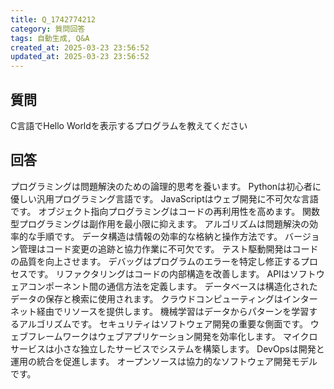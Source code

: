 ```yaml
---
title: Q_1742774212
category: 質問回答
tags: 自動生成, Q&A
created_at: 2025-03-23 23:56:52
updated_at: 2025-03-23 23:56:52
---
```


## 質問

C言語でHello Worldを表示するプログラムを教えてください

## 回答

プログラミングは問題解決のための論理的思考を養います。
Pythonは初心者に優しい汎用プログラミング言語です。
JavaScriptはウェブ開発に不可欠な言語です。
オブジェクト指向プログラミングはコードの再利用性を高めます。
関数型プログラミングは副作用を最小限に抑えます。
アルゴリズムは問題解決の効率的な手順です。
データ構造は情報の効率的な格納と操作方法です。
バージョン管理はコード変更の追跡と協力作業に不可欠です。
テスト駆動開発はコードの品質を向上させます。
デバッグはプログラムのエラーを特定し修正するプロセスです。
リファクタリングはコードの内部構造を改善します。
APIはソフトウェアコンポーネント間の通信方法を定義します。
データベースは構造化されたデータの保存と検索に使用されます。
クラウドコンピューティングはインターネット経由でリソースを提供します。
機械学習はデータからパターンを学習するアルゴリズムです。
セキュリティはソフトウェア開発の重要な側面です。
ウェブフレームワークはウェブアプリケーション開発を効率化します。
マイクロサービスは小さな独立したサービスでシステムを構築します。
DevOpsは開発と運用の統合を促進します。
オープンソースは協力的なソフトウェア開発モデルです。

